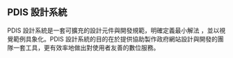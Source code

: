 ## PDIS 設計系統

PDIS 設計系統是一套可擴充的設計元件與開發規範，明確定義最小解法 ，並以視覺範例具象化。PDIS 設計系統的目的在於提供協助製作政府網站設計與開發的團隊一套工具，更有效率地做出對使用者友善的數位服務。